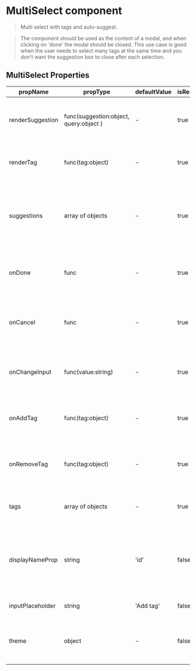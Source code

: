 # MultiSelect component

>   Multi select with tags and auto-suggest.

>   The component should be used as the content of a modal, and when clicking on 'done' the modal should be closed.
    This use case is good when the user needs to select many tags at the same time and you don't want the suggestion box to close
    after each selection.

## MultiSelect Properties

| propName | propType | defaultValue | isRequired | description |
|----------|----------|--------------|------------|-------------|
| renderSuggestion | func(suggestion:object, query:object ) | - | true | A function that receives a suggestion and render it |
| renderTag | func(tag:object) | - | true | A function that receives a tag and render it|
| suggestions | array of objects | - | true | The suggestions that will be shown to the user. Each suggestion should have an 'id' prop|
| onDone | func | - | true | A callback function to be called when done button is clicked|
| onCancel | func | - | true | A callback function to be called when cancel button is clicked|
| onChangeInput | func(value:string) | - | true | A callback function to be called when the input value changed|
| onAddTag | func(tag:object) | - | true | A callback function to be called when a tag should be added|
| onRemoveTag | func(tag:object) | - | true | A callback function to be called when a tag should be removed|
| tags | array of objects | - | true | The tags. tags are just set of selected suggestions|
| displayNameProp | string | 'id' | false | the property name that will be used as the display value of tags and suggestions|
| inputPlaceholder | string | 'Add tag' | false | the placeholder for the input|
| theme | object | - | false | Use this prop if you need a custom style for the component|


